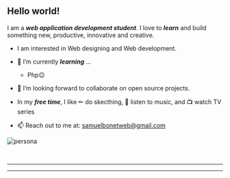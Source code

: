 ## Hello world!

I am a ***web application development student***.  I love to ***learn*** and build something new, productive, innovative and creative.
* I am interested in Web designing and Web development.
- 🌱 I’m currently ***learning*** ...
  - Php😉
  
- 👯 I’m looking forward to collaborate on open source projects.
- In my ***free time***, I like  ✏  do skecthing, 🎵 listen to music, and  ​📺​ watch TV series
- 📫 Reach out to me at: <a href="samuelbonetweb@gmail.com"> samuelbonetweb@gmail.com</a>
  
![persona](https://static.habbo-happy.net/img/articles/13ae09_frankhabbo.gif)

<br/>  

---


---

